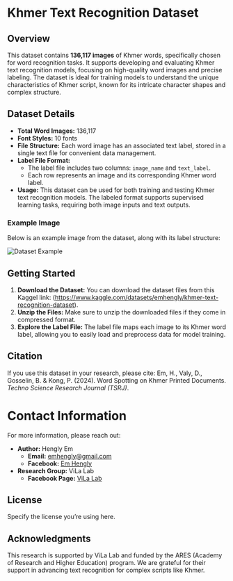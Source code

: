 
# Khmer Text Recognition Dataset

## Overview
This dataset contains **136,117 images** of Khmer words, specifically chosen for word recognition tasks. It supports developing and evaluating Khmer text recognition models, focusing on high-quality word images and precise labeling. The dataset is ideal for training models to understand the unique characteristics of Khmer script, known for its intricate character shapes and complex structure.

## Dataset Details
- **Total Word Images:** 136,117
- **Font Styles:** 10 fonts
- **File Structure:** Each word image has an associated text label, stored in a single text file for convenient data management.
- **Label File Format:**
  - The label file includes two columns: `image_name` and `text_label`.
  - Each row represents an image and its corresponding Khmer word label.
- **Usage:** This dataset can be used for both training and testing Khmer text recognition models. The labeled format supports supervised learning tasks, requiring both image inputs and text outputs.

### Example Image
Below is an example image from the dataset, along with its label structure:

![Dataset Example](https://github.com/user-attachments/assets/915ee2b4-bd82-4311-908b-47487b74a41f)

## Getting Started
1. **Download the Dataset:** You can download the dataset files from this Kaggel link: (https://www.kaggle.com/datasets/emhengly/khmer-text-recognition-dataset).
2. **Unzip the Files:** Make sure to unzip the downloaded files if they come in compressed format.
3. **Explore the Label File:** The label file maps each image to its Khmer word label, allowing you to easily load and preprocess data for model training.

## Citation
If you use this dataset in your research, please cite:
Em, H., Valy, D., Gosselin, B. & Kong, P. (2024). Word Spotting on Khmer Printed Documents. *Techno Science Research Journal (TSRJ)*.

# Contact Information
For more information, please reach out:

- **Author:** Hengly Em  
  - **Email:** emhengly@gmail.com
  - **Facebook:** [Em Hengly](https://www.facebook.com/people/Em-Hengly/pfbid024e1fPwCY6jZTDE4eXvnt5RHB5zeouHJztGjRPtHDRtbeVX2AxiyXvV7QPvqF2kzjl/)
- **Research Group:** ViLa Lab  
  - **Facebook Page:** [ViLa Lab](https://www.facebook.com/vilalabitc/?_rdr)

## License
Specify the license you’re using here.

## Acknowledgments
This research is supported by ViLa Lab and funded by the ARES (Academy of Research and Higher Education) program. We are grateful for their support in advancing text recognition for complex scripts like Khmer.




